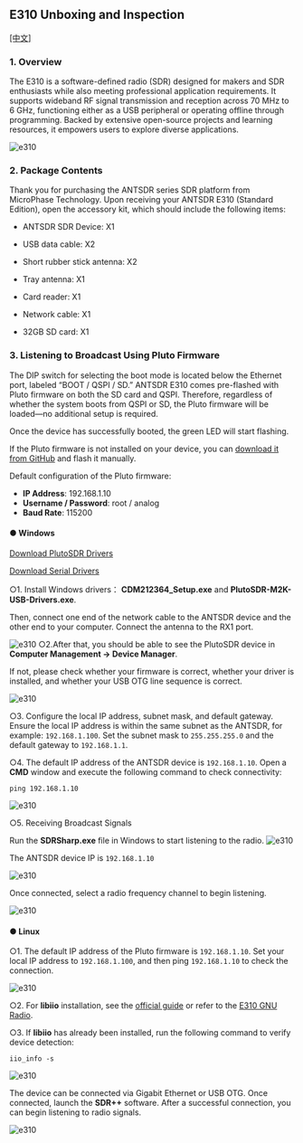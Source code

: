 ## E310 Unboxing and Inspection


[[中文]](../../../cn/device_and_usage_manual/ANTSDR_E_Series_Module/ANTSDR_E310_Reference_Manual/AntsdrE310_Unpacking_examination_cn.html)


### 1. Overview

The E310 is a software-defined radio (SDR) designed for makers and SDR enthusiasts while also meeting professional application requirements. It supports wideband RF signal transmission and reception across 70 MHz to 6 GHz, functioning either as a USB peripheral or operating offline through programming. Backed by extensive open-source projects and learning resources, it empowers users to explore diverse applications.

![e310](./ANTSDR_E310_Reference_Manual.assets/e310.jpg)

### 2. Package Contents

Thank you for purchasing the ANTSDR series SDR platform from MicroPhase Technology. Upon receiving your ANTSDR E310 (Standard Edition), open the accessory kit, which should include the following items:

- ANTSDR SDR Device: X1

- USB data cable: X2 

- Short rubber stick antenna: X2

- Tray antenna: X1

- Card reader: X1

- Network cable: X1

- 32GB SD card: X1

### 3. Listening to Broadcast Using **Pluto Firmware**

The DIP switch for selecting the boot mode is located below the Ethernet port, labeled “BOOT / QSPI / SD.”
 ANTSDR E310 comes pre-flashed with Pluto firmware on both the SD card and QSPI. Therefore, regardless of whether the system boots from QSPI or SD, the Pluto firmware will be loaded—no additional setup is required.

Once the device has successfully booted, the green LED will start flashing.

If the Pluto firmware is not installed on your device, you can [download it from GitHub](https://github.com/MicroPhase/antsdr-fw-patch/releases) and flash it manually.

Default configuration of the Pluto firmware:

- **IP Address**: 192.168.1.10
- **Username / Password**: root / analog
- **Baud Rate**: 115200

#### ● Windows 

[Download PlutoSDR Drivers](https://wiki.analog.com/university/tools/pluto/drivers/windows)

[Download Serial Drivers](https://ftdichip.com/wp-content/uploads/2021/08/CDM212364_Setup.zip)

○1. Install Windows drivers： **CDM212364_Setup.exe** and **PlutoSDR-M2K-USB-Drivers.exe**.


Then, connect one end of the network cable to the ANTSDR device and the other end to your computer. Connect the antenna to the RX1 port.

![e310](./ANTSDR_E310_Reference_Manual.assets/E310_connect_.png)
○2.After that, you should be able to see the PlutoSDR device in **Computer Management → Device Manager**.

If not, please check whether your firmware is correct, whether your driver is installed, and whether your USB OTG line sequence is correct.

![e310](./ANTSDR_E310_Reference_Manual.assets/pluto_windows.png)

○3. Configure the local IP address, subnet mask, and default gateway. Ensure the local IP address is within the same subnet as the ANTSDR, for example: `192.168.1.100`. Set the subnet mask to `255.255.255.0` and the default gateway to `192.168.1.1`.

○4. The default IP address of the ANTSDR device is `192.168.1.10`.
 Open a **CMD** window and execute the following command to check connectivity:

```
ping 192.168.1.10
```

![e310](./ANTSDR_E310_Reference_Manual.assets/ping192168110.png)


○5. Receiving Broadcast Signals

Run the **SDRSharp.exe** file in Windows to start listening to the radio.
![e310](./ANTSDR_E310_Reference_Manual.assets/sdrsharp.png)

The ANTSDR device IP is `192.168.1.10`

![e310](./ANTSDR_E310_Reference_Manual.assets/sdrsharp_connect.png)

Once connected, select a radio frequency channel to begin listening.

![e310](./ANTSDR_E310_Reference_Manual.assets/sdrsharp_fm_plutosdr.png)

#### ● Linux

○1. The default IP address of the Pluto firmware is `192.168.1.10`. Set your local IP address to `192.168.1.100`, and then ping `192.168.1.10` to check the connection.

![e310](./ANTSDR_E310_Reference_Manual.assets/linux_ping192.168.1.10.png)

○2. For **libiio** installation, see the [official guide](https://wiki.analog.com/resources/eval/user-guides/ad-fmcdaq2-ebz/software/linux/applications/libiio) or refer to the [E310 GNU Radio](./AntsdrE310_gnurdio.md).


○3. If **libiio** has already been installed, run the following command to verify device detection:

```
iio_info -s
```

![e310](./ANTSDR_E310_Reference_Manual.assets/linux_iio_info_s.png)

The device can be connected via Gigabit Ethernet or USB OTG.
 Once connected, launch the **SDR++** software.
 After a successful connection, you can begin listening to radio signals.


![e310](./ANTSDR_E310_Reference_Manual.assets/linux_sdr++.png)
